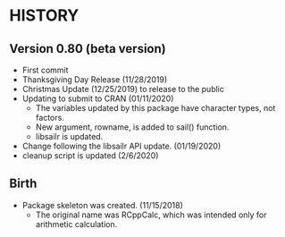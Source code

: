 # HISTORY

## Version 0.80 (beta version)

* First commit
* Thanksgiving Day Release (11/28/2019)
* Christmas Update (12/25/2019) to release to the public
* Updating to submit to CRAN (01/11/2020)
    + The variables updated by this package have character types, not factors.
    + New argument, rowname, is added to sail() function.
    + libsailr is updated.
* Change following the libsailr API update. (01/19/2020)
* cleanup script is updated (2/6/2020)


## Birth 

* Package skeleton was created. (11/15/2018)
   + The original name was RCppCalc, which was intended only for arithmetic calculation.

